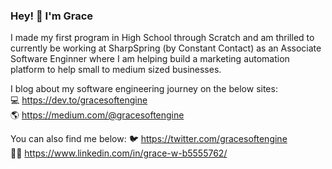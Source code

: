 ### Hey! 👋 I'm Grace

I made my first program in High School through Scratch and am thrilled to currently be working at SharpSpring (by Constant Contact) as an Associate Software Enginner where I am helping build a marketing automation platform to help small to medium sized businesses.

I blog about my software engineering journey on the below sites: <br/>
:computer: https://dev.to/gracesoftengine <br/>
🌎 https://medium.com/@gracesoftengine <br/>

You can also find me below:
🐦 https://twitter.com/gracesoftengine <br/>
👩‍💻 https://www.linkedin.com/in/grace-w-b5555762/ <br/>
